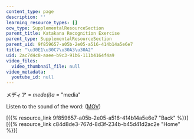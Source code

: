 ```yaml
---
content_type: page
description: ''
learning_resource_types: []
ocw_type: SupplementalResourceSection
parent_title: Katakana Recognition Exercise
parent_type: SupplementalResourceSection
parent_uid: 9f859657-a05b-2e05-a516-414b14a5e6e7
title: "\u30E1\u30C7\u30A3\u30A2"
uid: 2ac7d4c8-aaee-b9c3-91b6-111b4164f4a9
video_files:
  video_thumbnail_file: null
video_metadata:
  youtube_id: null
---
```


メディア = _mede(i)a_ = "media"

Listen to the sound of the word: ([MOV](http://www.archive.org/download/MITRES21F.01S10_KATAKANA_EXERCISES/word13.mov))

  
\[{{% resource_link 9f859657-a05b-2e05-a516-414b14a5e6e7 "Back" %}}\]  
\[{{% resource_link c84d8de3-767d-8d3f-234b-b45d41d2ac2e "Home" %}}\]